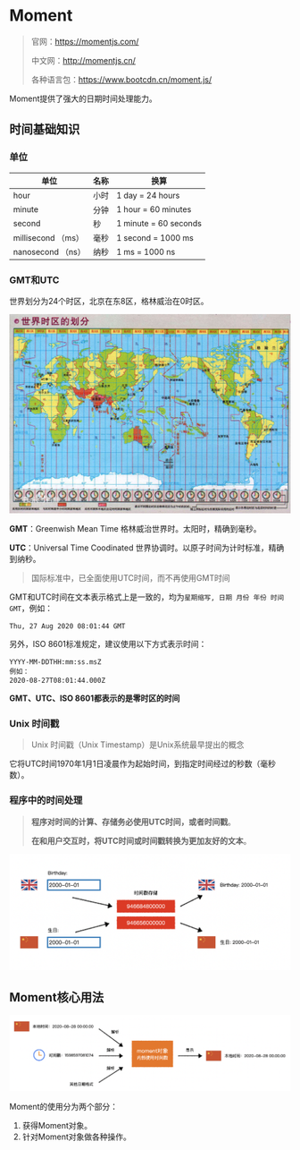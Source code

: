 # Moment

> 官网：https://momentjs.com/
>
> 中文网：http://momentjs.cn/
>
> 各种语言包：https://www.bootcdn.cn/moment.js/

Moment提供了强大的日期时间处理能力。



## 时间基础知识

### 单位

| 单位               | 名称 | 换算                  |
| ------------------ | ---- | --------------------- |
| hour               | 小时 | 1 day = 24 hours      |
| minute             | 分钟 | 1 hour = 60 minutes   |
| second             | 秒   | 1 minute = 60 seconds |
| millisecond （ms） | 毫秒 | 1 second = 1000 ms    |
| nanosecond （ns）  | 纳秒 | 1 ms = 1000 ns        |

### GMT和UTC

世界划分为24个时区，北京在东8区，格林威治在0时区。

![timezone](images/timezone.png)

**GMT**：Greenwish Mean Time 格林威治世界时。太阳时，精确到毫秒。

**UTC**：Universal Time Coodinated 世界协调时。以原子时间为计时标准，精确到纳秒。

> 国际标准中，已全面使用UTC时间，而不再使用GMT时间

GMT和UTC时间在文本表示格式上是一致的，均为`星期缩写, 日期 月份 年份 时间 GMT`，例如：

```
Thu, 27 Aug 2020 08:01:44 GMT
```

另外，ISO 8601标准规定，建议使用以下方式表示时间：

```
YYYY-MM-DDTHH:mm:ss.msZ
例如：
2020-08-27T08:01:44.000Z
```

**GMT、UTC、ISO 8601都表示的是零时区的时间**

### Unix 时间戳

> Unix 时间戳（Unix Timestamp）是Unix系统最早提出的概念

它将UTC时间1970年1月1日凌晨作为起始时间，到指定时间经过的秒数（毫秒数）。

### 程序中的时间处理

> **程序对时间的计算、存储务必使用UTC时间，或者时间戳**。
>
> **在和用户交互时，将UTC时间或时间戳转换为更加友好的文本**。

![utc](images/utc.png)

## Moment核心用法

![moment](images/moment.png)

Moment的使用分为两个部分：

1. 获得Moment对象。
2. 针对Moment对象做各种操作。























